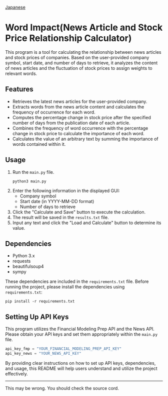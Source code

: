 [Japanese](https://github.com/Ryunosuke1/word_impact/blob/main/README_japanese.md)
# Word Impact(News Article and Stock Price Relationship Calculator)

This program is a tool for calculating the relationship between news articles and stock prices of companies. Based on the user-provided company symbol, start date, and number of days to retrieve, it analyzes the content of news articles and the fluctuation of stock prices to assign weights to relevant words.

## Features

- Retrieves the latest news articles for the user-provided company.
- Extracts words from the news article content and calculates the frequency of occurrence for each word.
- Computes the percentage change in stock price after the specified number of days from the publication date of each article.
- Combines the frequency of word occurrence with the percentage change in stock price to calculate the importance of each word.
- Calculates the value of an arbitrary text by summing the importance of words contained within it.

## Usage

1. Run the `main.py` file.
   ```
   python3 main.py
   ```
3. Enter the following information in the displayed GUI:
   - Company symbol
   - Start date (in YYYY-MM-DD format)
   - Number of days to retrieve
4. Click the "Calculate and Save" button to execute the calculation.
5. The result will be saved in the `results.txt` file.
6. Input any text and click the "Load and Calculate" button to determine its value.

## Dependencies

- Python 3.x
- requests
- beautifulsoup4
- sympy

These dependencies are included in the `requirements.txt` file. Before running the project, please install the dependencies using `requirements.txt`:

```
pip install -r requirements.txt
```
## Setting Up API Keys

This program utilizes the Financial Modeling Prep API and the News API. Please obtain your API keys and set them appropriately within the `main.py` file.

```python
api_key_fmp = "YOUR_FINANCIAL_MODELING_PREP_API_KEY"
api_key_news = "YOUR_NEWS_API_KEY"
```
By providing clear instructions on how to set up API keys, dependencies, and usage, this README will help users understand and utilize the project effectively.

---

This may be wrong.
You should check the source cord.
